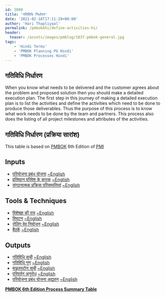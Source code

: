 ```yaml
---
id: 2008   
title: 'गतिविधि निर्धारण'
date: '2021-02-18T17:11:29+00:00'
author: 'Hari Thapliyaal'
permalink: /pmbok6hi/define-activities-hi/
header:
  teaser: /assets/images/pmblog/1037-pmbok-general.jpg
tags:
    - 'Hindi Terms'
    - 'PMBOK Planning PG Hindi'
    - 'PMBOK Processes Hindi'
---
```


## गतिविधि निर्धारण

When you know what needs to be delivered and the customer agrees about the problem and proposed solution then you should make a detailed execution plan. The first step in this journey of making a detailed execution plan is to list the activities and define the activities which need to be done to produce those deliverables. Thus the purpose of this process is to know what work needs to be done by the team and partners. This process also does the listing of all project milestones and attributes of the activities.

## गतिविधि निर्धारण (प्रक्रिया सारांश)

This table is based on [PMBOK](https://www.pmi.org/pmbok-guide-standards) 6th Edition of [PMI](https:/www.pmi.org)

## Inputs

- [परियोजना प्रबंध योजना](/pmbok6hi/project-management-plan-hi) [~English](/pmbok6/Project-Management-Plan)
- [प्रतिष्ठान परिवेश के कारक](/pmbok6hi/enterprise-environmental-factors-hi) [~English](/pmbok6/Enterprise-Environmental-Factors)
- [संगठनात्मक प्रक्रिया परिसम्पत्तियां](/pmbok6hi/organizational-process-assets-hi) [~English](/pmbok6/Organizational-Process-Assets)

## Tools &amp; Techniques

- [विशेषज्ञ की राय](/pmbok6hi/expert-judgement-hi) [~English](/pmbok6/Expert-Judgement)
- [विघटन](/pmbok6hi/decomposition-hi) [~English](/pmbok6/Decomposition)
- [रोलिंग वेव नियोजन](/pmbok6hi/rolling-wave-planning-hi) [~English](/pmbok6/Rolling-Wave-Planning)
- [बैठकें](/pmbok6hi/meetings-hi) [~English](/pmbok6/Meetings)

## Outputs

- [गतिविधि सूची](/pmbok6hi/activity-list-hi) [~English](/pmbok6/Activity-List)
- [गतिविधि गुण](/pmbok6hi/activity-attributes-hi) [~English](/pmbok6/Activity-Attributes)
- [माइलस्टोन सूची](/pmbok6hi/milestone-list-hi) [~English](/pmbok6/Milestone-List)
- [परिवर्तन अनुरोध](/pmbok6hi/change-requests-hi) [~English](/pmbok6/Change-Requests)
- [परियोजना प्रबंध योजना अद्यतन](/pmbok6hi/project-management-plan-updates-hi) [~English](/pmbok6/Project-Management-Plan-Updates)

**[PMBOK 6th Edition Process Summary Table](process-groups-and-processes-in-pmbok6/)**

